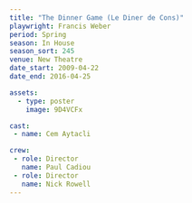 ```yaml
---
title: "The Dinner Game (Le Diner de Cons)"
playwright: Francis Weber
period: Spring
season: In House
season_sort: 245
venue: New Theatre
date_start: 2009-04-22
date_end: 2016-04-25

assets:
  - type: poster
    image: 9D4VCFx

cast:
 - name: Cem Aytacli

crew:
 - role: Director
   name: Paul Cadiou
 - role: Director
   name: Nick Rowell
---
```


